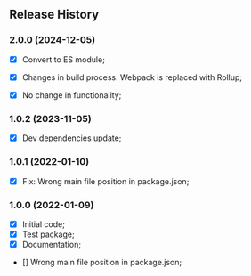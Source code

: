 ## Release History



### 2.0.0 (2024-12-05)
- [x] Convert to ES module;
- [x] Changes in build process. Webpack is replaced with Rollup;
- [x] No change in functionality;



### 1.0.2 (2023-11-05)
- [x] Dev dependencies update;



### 1.0.1 (2022-01-10) 
 - [x] Fix: Wrong main file position in package.json;
 


### 1.0.0 (2022-01-09)
 
 - [x] Initial code;
 - [x] Test package;
 - [x] Documentation;
 - [] Wrong main file position in package.json;



